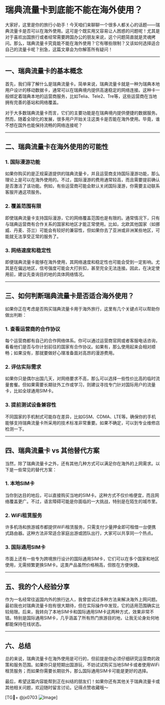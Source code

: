 # 瑞典流量卡到底能不能在海外使用？

大家好，这里是你的旅行小助手！今天咱们来聊聊一个很多人都关心的话题——瑞典流量卡是否可以在海外使用。这可是个既实用又容易让人困惑的问题呢！尤其是对于喜欢出国旅行或者经常需要跨国办公的朋友来说，这个问题简直就是灵魂拷问。那么，瑞典流量卡究竟能不能在海外使用？它有哪些限制？又该如何选择适合自己的流量卡呢？别急，这篇文章会为你解答所有疑问！

---

## 一、瑞典流量卡的基本概念

首先，我们得了解什么是瑞典流量卡。简单来说，瑞典流量卡就是一种为瑞典本地用户设计的移动数据卡，通常可以在瑞典境内提供高速稳定的网络连接。这种卡一般绑定着瑞典本地的运营商服务，比如Telia、Tele2、Tre等，这些运营商在当地拥有完善的基站和网络覆盖。

对于大多数瑞典流量卡而言，它们的主要功能是在瑞典境内提供便捷的数据服务。然而，随着全球化的发展，很多用户开始关注这类卡是否能在海外使用。毕竟，谁不想在国外也能保持流畅的网络连接呢？

---

## 二、瑞典流量卡在海外使用的可能性

### 1. **国际漫游功能**
如果你购买的是正规渠道提供的瑞典流量卡，并且运营商支持国际漫游功能，那么理论上是可以在海外使用的。不过，国际漫游的费用通常较高，而且需要提前确认是否激活了该功能。例如，有些运营商可能会默认关闭国际漫游，你需要主动联系客服开通这项服务。

### 2. **覆盖范围有限**
即使瑞典流量卡支持国际漫游，它的网络覆盖范围也是有限的。通常情况下，只有与瑞典运营商有合作关系的国家和地区才能正常使用。比如，北欧其他国家（如挪威、丹麦、芬兰）可能会有较好的兼容性，但如果你去了亚洲或非洲某些地区，可能就无法享受正常的服务了。

### 3. **网络速度和稳定性**
即便瑞典流量卡能够在海外使用，其网络速度和稳定性也可能会受到一定影响。尤其是在偏远地区，信号强度可能会大打折扣，甚至完全无法连接。因此，在决定使用前，建议先查询目的地的具体网络情况。

---

## 三、如何判断瑞典流量卡是否适合海外使用？

如果你正在考虑是否购买瑞典流量卡用于海外旅行，这里有几个关键点可以帮助你做出判断：

### 1. **查看运营商的合作协议**
每个运营商都有自己的合作网络体系。你可以通过运营商官网或者客服电话咨询，看看他们是否与你计划前往的国家有合作协议。如果有，那么使用起来会相对顺畅；如果没有，那就要做好心理准备面对高昂的漫游费用。

### 2. **评估实际需求**
如果你只是偶尔出国几天，对网络要求不高，那么可以选择一些性价比高的临时流量套餐。但如果需要长期驻外工作或学习，则建议寻找专门针对国际用户的流量卡，比如全球通用SIM卡。

### 3. **提前测试设备兼容性**
不同国家的手机制式可能存在差异，比如GSM、CDMA、LTE等。确保你的手机能够支持瑞典流量卡所采用的技术标准非常重要。如果不确定，可以到专业维修店检测一下。

---

## 四、瑞典流量卡 vs 其他替代方案

当然，除了瑞典流量卡之外，还有其他几种方式可以满足你在海外的上网需求。以下是一些常见的替代方案：

### 1. **本地SIM卡**
当你到达目的地后，可以直接购买当地的SIM卡。这种方式不仅价格便宜，而且网络覆盖更广。不过，语言障碍可能是你面临的一大挑战，特别是在陌生的城市里。

### 2. **WiFi租赁服务**
许多机场和旅游城市都提供WiFi租赁服务，只需支付少量押金即可租借一台便携式路由器。这种方法非常适合家庭出游或团队出行，大家可以共享同一个热点。

### 3. **国际通用SIM卡**
市面上还有一些专为跨境旅行设计的国际通用SIM卡，它们可以在多个国家和地区使用，无需频繁更换SIM卡。这类产品虽然价格稍高，但胜在方便快捷。

---

## 五、我的个人经验分享

作为一名经常往返国内外的旅行达人，我曾尝试过多种方法来解决海外上网问题。最初我也对瑞典流量卡抱有很大期待，但在实际操作中发现，它的适用范围确实比较局限。后来，我转向了本地SIM卡和国际通用SIM卡这两种方式，效果非常不错。特别是国际通用SIM卡，几乎涵盖了所有热门旅游目的地，让我无论身处何地都能保持在线状态。

---

## 六、总结

总的来说，瑞典流量卡在海外使用是可行的，但前提是你必须仔细研究运营商的政策和服务范围。如果你只是短期出国游玩，不妨试试购买当地SIM卡或者使用WiFi租赁服务；而如果你需要长期驻外，那么国际通用SIM卡可能是更好的选择。

最后，希望这篇内容能帮到正在纠结的朋友们！如果你还有其他关于瑞典流量卡或其他相关问题，欢迎随时留言讨论。记得点赞收藏哦～

[TG💪+ @jx0703 ![Image](https://github.com/user-attachments/assets/dbca1d08-cadb-493c-b0ec-ad6f7a83f270)]